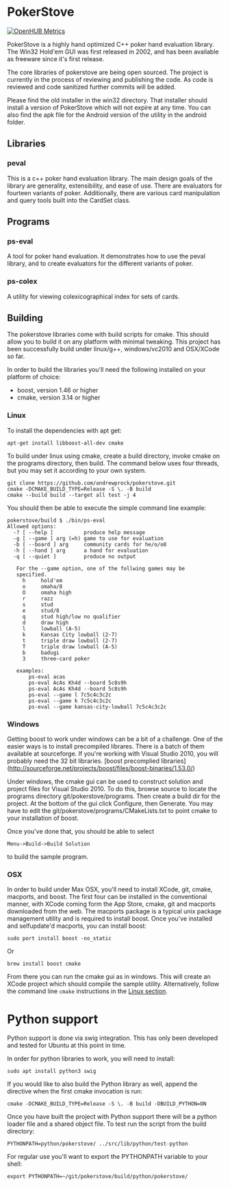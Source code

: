 PokerStove
==========

[![OpenHUB Metrics](https://www.openhub.net/p/pokerstove/widgets/project_thin_badge.gif)](https://www.openhub.net/p/pokerstove)

PokerStove is a highly hand optimized C++ poker hand evaluation library.  The Win32 Hold'em
GUI was first released in 2002, and has been available as freeware since
it's first release.

The core libraries of pokerstove are being open sourced.  The project is
currently in the process of reviewing and publishing the code.  As code is
reviewed and code sanitized further commits will be added.

Please find the old installer in the win32 directory.  That installer should
install a version of PokerStove which will not expire at any time.  You can also
find the apk file for the Android version of the utility in the android folder.

## Libraries

### peval

This is a c++ poker hand evaluation library.  The main design goals of the library
are generality, extensibility, and ease of use.  There are evaluators for fourteen
variants of poker.  Additionally, there are various card manipulation and query tools built
into the CardSet class.

## Programs

### ps-eval

A tool for poker hand evaluation.  It demonstrates how to use the peval library, and to create
evaluators for the different variants of poker.

### ps-colex

A utility for viewing colexicographical index for sets of cards.

## Building

The pokerstove libraries come with build scripts for cmake.  This
should allow you to build it on any platform with minimal
tweaking.  This project has been successfully build under linux/g++,
windows/vc2010 and OSX/XCode so far.

In order to build the libraries you'll need the following
installed on your platform of choice:

* boost, version 1.46 or higher
* cmake, version 3.14 or higher

### Linux

To install the dependencies with apt get:

    apt-get install libboost-all-dev cmake

To build under linux using cmake, create a build directory,
invoke cmake on the programs directory, then build. The command
below uses four threads, but you may set it according to your
own system.

    git clone https://github.com/andrewprock/pokerstove.git
    cmake -DCMAKE_BUILD_TYPE=Release -S \. -B build
    cmake --build build --target all test -j 4

You should then be able to execute the simple command line
example:

    pokerstove/build $ ./bin/ps-eval
    Allowed options:
      -? [ --help ]          produce help message
      -g [ --game ] arg (=h) game to use for evaluation
      -b [ --board ] arg     community cards for he/o/o8
      -h [ --hand ] arg      a hand for evaluation
      -q [ --quiet ]         produce no output

       For the --game option, one of the follwing games may be
       specified.
         h     hold'em
         o     omaha/8
         O     omaha high
         r     razz
         s     stud
         e     stud/8
         q     stud high/low no qualifier
         d     draw high
         l     lowball (A-5)
         k     Kansas City lowball (2-7)
         t     triple draw lowball (2-7)
         T     triple draw lowball (A-5)
         b     badugi
         3     three-card poker

       examples:
           ps-eval acas
           ps-eval AcAs Kh4d --board 5c8s9h
           ps-eval AcAs Kh4d --board 5c8s9h
           ps-eval --game l 7c5c4c3c2c
           ps-eval --game k 7c5c4c3c2c
           ps-eval --game kansas-city-lowball 7c5c4c3c2c


### Windows

Getting boost to work under windows can be a bit of a challenge.
One of the easier ways is to install precompiled librares.  There
is a batch of them available at sourceforge. If you're working
with Visual Studio 2010, you will probably need the 32 bit
libraries.  [boost precomplied libraries]
(http://sourceforge.net/projects/boost/files/boost-binaries/1.53.0/)

Under windows, the cmake gui can be used to construct solution
and project files for Visual Studio 2010.  To do this, browse
source to locate the programs directory git/pokerstove/programs.
Then create a build dir for the project.  At the bottom of the
gui click Configure, then Generate.  You may have to edit the
git/pokerstove/programs/CMakeLists.txt to point cmake to your
installation of boost.

Once you've done that, you should be able to select

    Menu->Build->Build Solution

to build the sample program.


### OSX

In order to build under Max OSX, you'll need to install XCode,
git, cmake, macports, and boost.  The first four can be installed
in the conventional manner, with XCode coming form the App Store, cmake,
git and macports downloaded from the web.  The macports package is a
typical unix package management utility and is required to install boost.
Once you've installed and selfupdate'd macports, you can install boost:

    sudo port install boost -no_static

Or

    brew install boost cmake

From there you can run the cmake gui as in windows.  This will create
an XCode project which should compile the sample utility. Alternatively,
follow the command  line `cmake` instructions in the [Linux section](#linux).

# Python support

Python support is done via swig integration. This has only been developed
and tested for Ubuntu at this point in time.

In order for python libraries to work, you will need to install:

    sudo apt install python3 swig

If you would like to also build the Python library as well, append the
directive when the first cmake invocation is run:

    cmake -DCMAKE_BUILD_TYPE=Release -S \. -B build -DBUILD_PYTHON=ON

Once you have built the project with Python support there will be a
python loader file and a shared object file. To test run the script
from the build directory:

    PYTHONPATH=python/pokerstove/ ../src/lib/python/test-python

For regular use you'll want to export the PYTHONPATH variable to your
shell:

    export PYTHONPATH=~/git/pokerstove/build/python/pokerstove/
